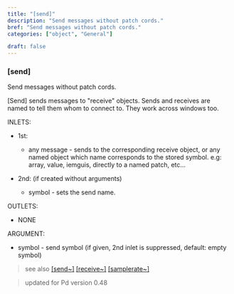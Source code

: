 ```yaml
---
title: "[send]"
description: "Send messages without patch cords."
bref: "Send messages without patch cords."
categories: ["object", "General"]

draft: false
---
```


### [send]

Send messages without patch cords.

[Send] sends messages to "receive" objects. Sends and receives are named to tell them whom to connect to. They work across windows too. 


INLETS:

- 1st: 

  - any message - sends to the corresponding receive object,  or any named object which name corresponds to the stored symbol. e.g: array,  value,  iemguis,  directly to a named patch,  etc...

- 2nd: (if created without arguments)

  - symbol - sets the send name.

OUTLETS:

- NONE

ARGUMENT:

- symbol - send symbol (if given,  2nd inlet is suppressed,  default: empty symbol)


> see also [[send~]](../send~) [[receive~]](../receive~) [[samplerate~]](../samplerate~)
 
> updated for Pd version 0.48
 


